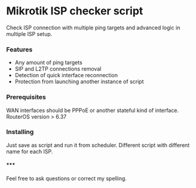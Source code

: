 # Mikrotik ISP checker script
Check ISP connection with multiple ping targets and advanced logic in multiple ISP setup.

### Features
- Any amount of ping targets
- SIP and L2TP connections removal
- Detection of quick interface reconnection
- Protection from launching another instance of script

### Prerequisites
WAN interfaces should be PPPoE or another stateful kind of interface.
RouterOS version > 6.37

### Installing
Just save as script and run it from scheduler.
Different script with different name for each ISP.

#### ***
Feel free to ask questions or correct my spelling.